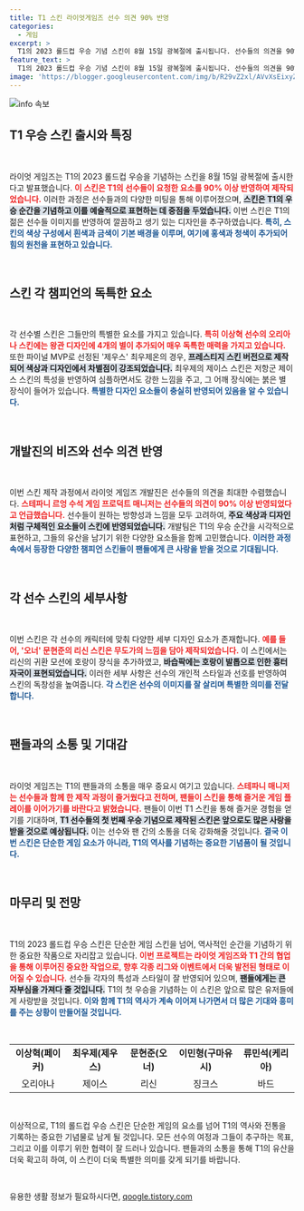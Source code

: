 ```yaml
---
title: T1 스킨 라이엇게임즈 선수 의견 90% 반영
categories:
  - 게임
excerpt: >
  T1의 2023 롤드컵 우승 기념 스킨이 8월 15일 광복절에 출시됩니다. 선수들의 의견을 90% 반영하여 디자인된 이 스킨은 한국적인 요소와 밝은 색감을 담아내며, 팬들에게 특별한 경험을 선사할 것입니다.
feature_text: >
  T1의 2023 롤드컵 우승 기념 스킨이 8월 15일 광복절에 출시됩니다. 선수들의 의견을 90% 반영하여 디자인된 이 스킨은 한국적인 요소와 밝은 색감을 담아내며, 팬들에게 특별한 경험을 선사할 것입니다.
image: 'https://blogger.googleusercontent.com/img/b/R29vZ2xl/AVvXsEixyZcFfHzMRdzZMjFBmAUKJYCLCGyLL1o632UiGVXcaFdKo_bkvkuCioo0uUKlGfBVcT3P84aROyZIXSBEx3Aw5nCQ3pTgDom1WDC4m8eifvWiAmWEEVb4x6G_l8C0QH225ldMjyaFvpxGEBGNO37VmDTDMHGhJPq73UglMfDca1-0aw/s1600/blogspot.png'
---
```


<p><img src="https://blogger.googleusercontent.com/img/b/R29vZ2xl/AVvXsEixyZcFfHzMRdzZMjFBmAUKJYCLCGyLL1o632UiGVXcaFdKo_bkvkuCioo0uUKlGfBVcT3P84aROyZIXSBEx3Aw5nCQ3pTgDom1WDC4m8eifvWiAmWEEVb4x6G_l8C0QH225ldMjyaFvpxGEBGNO37VmDTDMHGhJPq73UglMfDca1-0aw/s1600/blogspot.png" alt="info 속보" /></p>

<h2 data-ke-size="size26">T1 우승 스킨 출시와 특징</h2>

<p data-ke-size="size16">&nbsp;</p>

<p>라이엇 게임즈는 T1의 2023 롤드컵 우승을 기념하는 스킨을 8월 15일 광복절에 출시한다고 발표했습니다. <b><span style="color: #ee2323;">이 스킨은 T1의 선수들이 요청한 요소를 90% 이상 반영하여 제작되었습니다.</span></b> 이러한 과정은 선수들과의 다양한 미팅을 통해 이루어졌으며, <b><span style="background-color: #21538527;">스킨은 T1의 우승 순간을 기념하고 이를 예술적으로 표현하는 데 중점을 두었습니다.</span></b> 이번 스킨은 T1의 젊은 선수들 이미지를 반영하여 깔끔하고 생기 있는 디자인을 추구하였습니다. <b><span style="color: #1a5490;">특히, 스킨의 색상 구성에서 흰색과 금색이 기본 배경을 이루며, 여기에 홍색과 청색이 추가되어 힘의 원천을 표현하고 있습니다.</span></b> </p>

<p data-ke-size="size16">&nbsp;</p>

<h2 data-ke-size="size26">스킨 각 챔피언의 독특한 요소</h2>

<p data-ke-size="size16">&nbsp;</p>

<p>각 선수별 스킨은 그들만의 특별한 요소를 가지고 있습니다. <b><span style="color: #ee2323;">특히 이상혁 선수의 오리아나 스킨에는 왕관 디자인에 4개의 별이 추가되어 매우 독특한 매력을 가지고 있습니다.</span></b> 또한 파이널 MVP로 선정된 '제우스' 최우제온의 경우, <b><span style="background-color: #21538527;">프레스티지 스킨 버전으로 제작되어 색상과 디자인에서 차별점이 강조되었습니다.</span></b> 최우제의 제이스 스킨은 저항군 제이스 스킨의 특성을 반영하여 심플하면서도 강한 느낌을 주고, 그 어깨 장식에는 붉은 별 장식이 들어가 있습니다. <b><span style="color: #1a5490;">특별한 디자인 요소들이 충실히 반영되어 있음을 알 수 있습니다.</span></b> </p>

<p data-ke-size="size16">&nbsp;</p>

<h2 data-ke-size="size26">개발진의 비즈와 선수 의견 반영</h2>

<p data-ke-size="size16">&nbsp;</p>

<p>이번 스킨 제작 과정에서 라이엇 게임즈 개발진은 선수들의 의견을 최대한 수렴했습니다. <b><span style="color: #ee2323;">스테파니 르엉 수석 게임 프로덕트 매니저는 선수들의 의견이 90% 이상 반영되었다고 언급했습니다.</span></b> 선수들이 원하는 방향성과 느낌을 모두 고려하여, <b><span style="background-color: #21538527;">주요 색상과 디자인처럼 구체적인 요소들이 스킨에 반영되었습니다.</span></b> 개발팀은 T1의 우승 순간을 시각적으로 표현하고, 그들의 유산을 남기기 위한 다양한 요소들을 함께 고민했습니다. <b><span style="color: #1a5490;">이러한 과정 속에서 등장한 다양한 챔피언 스킨들이 팬들에게 큰 사랑을 받을 것으로 기대됩니다.</span></b></p>

<p data-ke-size="size16">&nbsp;</p>

<h2 data-ke-size="size26">각 선수 스킨의 세부사항</h2>

<p data-ke-size="size16">&nbsp;</p>

<p>이번 스킨은 각 선수의 캐릭터에 맞춰 다양한 세부 디자인 요소가 존재합니다. <b><span style="color: #ee2323;">예를 들어, '오너' 문현준의 리신 스킨은 무도가의 느낌을 담아 제작되었습니다.</span></b> 이 스킨에서는 리신의 귀환 모션에 호랑이 장식을 추가하였고, <b><span style="background-color: #21538527;">바습팍에는 호랑이 발톱으로 인한 흉터자국이 표현되었습니다.</span></b> 이러한 세부 사항은 선수의 개인적 스타일과 선호를 반영하여 스킨의 독창성을 높여줍니다. <b><span style="color: #1a5490;">각 스킨은 선수의 이미지를 잘 살리며 특별한 의미를 전달합니다.</span></b></p>

<p data-ke-size="size16">&nbsp;</p>

<h2 data-ke-size="size26">팬들과의 소통 및 기대감</h2>

<p data-ke-size="size16">&nbsp;</p>

<p>라이엇 게임즈는 T1의 팬들과의 소통을 매우 중요시 여기고 있습니다. <b><span style="color: #ee2323;">스테파니 매니저는 선수들과 함께 한 제작 과정이 즐거웠다고 전하며, 팬들이 스킨을 통해 즐거운 게임 플레이를 이어가기를 바란다고 밝혔습니다.</span></b> 팬들이 이번 T1 스킨을 통해 즐거운 경험을 얻기를 기대하며, <b><span style="background-color: #21538527;">T1 선수들의 첫 번째 우승 기념으로 제작된 스킨은 앞으로도 많은 사랑을 받을 것으로 예상됩니다.</span></b> 이는 선수와 팬 간의 소통을 더욱 강화해줄 것입니다. <b><span style="color: #1a5490;">결국 이번 스킨은 단순한 게임 요소가 아니라, T1의 역사를 기념하는 중요한 기념품이 될 것입니다.</span></b> </p>

<p data-ke-size="size16">&nbsp;</p>

<h2 data-ke-size="size26">마무리 및 전망</h2>

<p data-ke-size="size16">&nbsp;</p>

<p>T1의 2023 롤드컵 우승 스킨은 단순한 게임 스킨을 넘어, 역사적인 순간을 기념하기 위한 중요한 작품으로 자리잡고 있습니다. <b><span style="color: #ee2323;">이번 프로젝트는 라이엇 게임즈와 T1 간의 협업을 통해 이루어진 중요한 작업으로, 향후 각종 리그와 이벤트에서 더욱 발전된 형태로 이어질 수 있습니다.</span></b> 선수들 각자의 특성과 스타일이 잘 반영되어 있으며, <b><span style="background-color: #21538527;">팬들에게는 큰 자부심을 가져다 줄 것입니다.</span></b> T1의 첫 우승을 기념하는 이 스킨은 앞으로 많은 유저들에게 사랑받을 것입니다. <b><span style="color: #1a5490;">이와 함께 T1의 역사가 계속 이어져 나가면서 더 많은 기대와 흥미를 주는 상황이 만들어질 것입니다.</span></b> </p>

<p data-ke-size="size16">&nbsp;</p>

<table style="width: 100%; border-collapse: collapse;">
<tbody>
<tr>
<td style="text-align: center; height: 17px;"><b>이상혁(페이커)</b></td>
<td style="text-align: center; height: 17px;"><b>최우제(제우스)</b></td>
<td style="text-align: center; height: 17px;"><b>문현준(오너)</b></td>
<td style="text-align: center; height: 17px;"><b>이민형(구마유시)</b></td>
<td style="text-align: center; height: 17px;"><b>류민석(케리아)</b></td>
</tr>
<tr>
<td style="text-align: center; height: 17px;">오리아나</td>
<td style="text-align: center; height: 17px;">제이스</td>
<td style="text-align: center; height: 17px;">리신</td>
<td style="text-align: center; height: 17px;">징크스</td>
<td style="text-align: center; height: 17px;">바드</td>
</tr>
</tbody>
</table>

<p data-ke-size="size16">&nbsp;</p>

<p>이상적으로, T1의 롤드컵 우승 스킨은 단순한 게임의 요소를 넘어 T1의 역사와 전통을 기록하는 중요한 기념물로 남게 될 것입니다. 모든 선수의 여정과 그들이 추구하는 목표, 그리고 이를 이루기 위한 협력이 잘 드러나 있습니다. 팬들과의 소통을 통해 T1의 유산을 더욱 확고히 하여, 이 스킨이 더욱 특별한 의미를 갖게 되기를 바랍니다. <p data-ke-size="size16">&nbsp;</p></p>
유용한 생활 정보가 필요하시다면, <a href="https://qoogle.tistory.com" rel="dofollow">qoogle.tistory.com</a>


